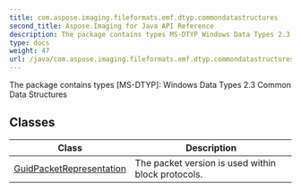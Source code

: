```yaml
---
title: com.aspose.imaging.fileformats.emf.dtyp.commondatastructures
second_title: Aspose.Imaging for Java API Reference
description: The package contains types MS-DTYP Windows Data Types 2.3 Common Data Structures
type: docs
weight: 47
url: /java/com.aspose.imaging.fileformats.emf.dtyp.commondatastructures/
---
```


The package contains types [MS-DTYP]: Windows Data Types 2.3 Common Data Structures


## Classes

| Class | Description |
| --- | --- |
| [GuidPacketRepresentation](../com.aspose.imaging.fileformats.emf.dtyp.commondatastructures/guidpacketrepresentation) | The packet version is used within block protocols. |
